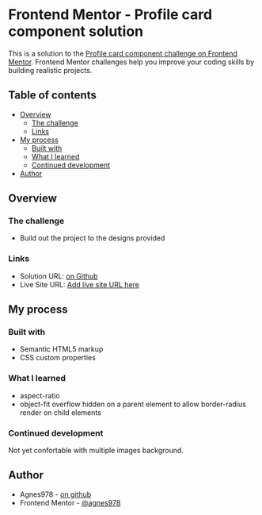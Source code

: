 # Frontend Mentor - Profile card component solution

This is a solution to the [Profile card component challenge on Frontend Mentor](https://www.frontendmentor.io/challenges/profile-card-component-cfArpWshJ). Frontend Mentor challenges help you improve your coding skills by building realistic projects. 

## Table of contents

- [Overview](#overview)
  - [The challenge](#the-challenge)
  - [Links](#links)
- [My process](#my-process)
  - [Built with](#built-with)
  - [What I learned](#what-i-learned)
  - [Continued development](#continued-development)
- [Author](#author)

## Overview

### The challenge

- Build out the project to the designs provided

### Links

- Solution URL: [on Github](https://github.com/agnes978/profile-card-component-challenge/)
- Live Site URL: [Add live site URL here](https://your-live-site-url.com)

## My process

### Built with

- Semantic HTML5 markup
- CSS custom properties

### What I learned

- aspect-ratio
- object-fit
overflow hidden on a parent element to allow border-radius render on child elements

### Continued development

Not yet confortable with multiple images background.

## Author

- Agnes978 - [on github](https://github.com/agnes978)
- Frontend Mentor - [@agnes978](https://www.frontendmentor.io/profile/agnes978)

